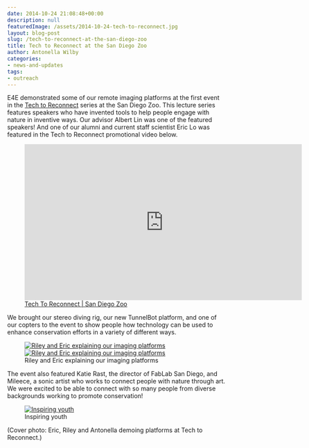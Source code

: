 ```yaml
---
date: 2014-10-24 21:08:48+00:00
description: null
featuredImage: /assets/2014-10-24-tech-to-reconnect.jpg
layout: blog-post
slug: /tech-to-reconnect-at-the-san-diego-zoo
title: Tech to Reconnect at the San Diego Zoo
author: Antonella Wilby
categories:
- news-and-updates
tags:
- outreach
---
```


E4E demonstrated some of our remote imaging platforms at the first event in the [Tech to Reconnect](https://techtoreconnect.org/) series at the San Diego Zoo. This lecture series features speakers who have invented tools to help people engage with nature in inventive ways. Our advisor Albert Lin was one of the featured speakers! And one of our alumni and current staff scientist Eric Lo was featured in the Tech to Reconnect promotional video below.
<figure>
<iframe src="https://player.vimeo.com/video/109060191?h=2b5413da55&color=575757&title=0&byline=0&portrait=0" width="640" height="360" frameborder="0" allow="autoplay; fullscreen; picture-in-picture" allowfullscreen></iframe>
<figcaption><a href="https://vimeo.com/109060191">Tech To Reconnect | San Diego Zoo</a></figcaption>
</figure>

We brought our stereo diving rig, our new TunnelBot platform, and one of our copters to the event to show people how technology can be used to enhance conservation efforts in a variety of different ways.

<figure>
<a href="{{'/assets/2014-10-24-riley-1.jpg' | absolute_url}}"><img src="{{'/assets/2014-10-24-riley-1.jpg' | resize: '400x300'}}" alt="Riley and Eric explaining our imaging platforms"></a>
<a href="{{'/assets/2014-10-24-riley-2.jpg' | absolute_url}}"><img src="{{'/assets/2014-10-24-riley-2.jpg' | resize: '400x300'}}" alt="Riley and Eric explaining our imaging platforms"></a>
<figcaption>Riley and Eric explaining our imaging platforms</figcaption>
</figure>

The event also featured Katie Rast, the director of FabLab San Diego, and Mileece, a sonic artist who works to connect people with nature through art. We were excited to be able to connect with so many people from diverse backgrounds working to promote conservation!

<figure>
<a href="{{'/assets/2014-10-24-inspiring.jpg' | absolute_url}}"><img src="{{'/assets/2014-10-24-inspiring.jpg' | resize: '400x300'}}" alt="Inspiring youth"></a>
<figcaption>Inspiring youth</figcaption>
</figure>

(Cover photo: Eric, Riley and Antonella demoing platforms at Tech to Reconnect.)
